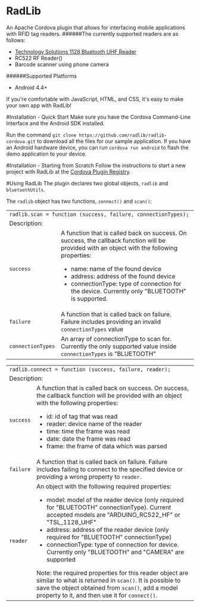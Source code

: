 RadLib
=======================================================
An Apache Cordova plugin that allows for interfacing mobile applications with RFID tag readers.
######The currently supported readers are as follows:
- [Technology Solutions 1128 Bluetooth UHF Reader](http://www.tsl.uk.com/products/1128-bluetooth-handheld-uhf-rfid-reader/)
- RC522 RF Reader()
- Barcode scanner using phone camera

######Supported Platforms
- Android 4.4+

If you're comfortable with JavaScript, HTML, and CSS, it's easy to make your own app with RadLib!

#Installation - Quick Start
Make sure you have the Cordova Command-Line Interface and the Android SDK installed.

Run the command `git clone https://github.com/radlib/radlib-cordova.git` to download all the files for our sample application. 
If you have an Android hardware device, you can run `cordova run android` to flash the demo application to your device.

#Installation - Starting from Scratch
Follow the instructions to start a new project with RadLib at the [Cordova Plugin Registry](http://plugins.cordova.io/#/package/com.radlib.cordova.rfidreader).

#Using RadLib
The plugin declares two global objects, `radlib` and `bluetoothUtils`.

The `radlib` object has two functions,  `connect()` and `scan()`:

<table>
  <tr>
    <td colspan="2"><code>radlib.scan = function (success, failure, connectionTypes);</code></td>
  </tr>
  <tr>
    <td colspan="2">Description:</td>
  </tr>
  <tr>
    <td><code>success</code></td>
    <td>
      A function that is called back on success. On success, the callback function will be provided with an object with the following properties:
      <ul>
        <li>name: name of the found device</li>
        <li>address: address of the found device</li>
        <li>connectionType: type of connection for the device. Currently only "BLUETOOTH" is supported.</li>
      <ul>
    </td>
  </tr>
  <tr>
    <td><code>failure</code></td>
    <td>
      A function that is called back on failure. Failure includes providing an invalid <code>connectionTypes</code> value
    </td>
  </tr>
  <tr>
    <td><code>connectionTypes</code></td>
    <td>
     An array of connectionType to scan for. Currently the only supported value inside <code>connectionTypes</code> is "BLUETOOTH"
    </td>
  </tr>
</table>

<table>
  <tr>
    <td colspan="2"><code>radlib.connect = function (success, failure, reader);</code></td>
  </tr>
  <tr>
    <td colspan="2">Description:</td>
  </tr>
  <tr>
    <td><code>success</code></td>
    <td>
      A function that is called back on success. On success, the callback function will be provided with an object with the following properties:
      <ul>
        <li>id: id of tag that was read</li>
        <li>reader: device name of the reader</li>
        <li>time: time the frame was read</li>
        <li>date: date the frame was read</li>
        <li>frame: the frame of data which was parsed</li>
      <ul>
    </td>
  </tr>
  <tr>
    <td><code>failure</code></td>
    <td>
      A function that is called back on failure. Failure includes failing to connect to the specified device or providing a wrong property to <code>reader</code>.
    </td>
  </tr>
  <tr>
    <td><code>reader</code></td>
    <td>
      An object with the following required properties:
      <ul>
        <li>model: model of the reader device (only required for "BLUETOOTH" connectionType). Current accepted models are "ARDUINO_RC522_HF" or "TSL_1128_UHF"</li>
        <li>address: address of the reader device (only required for "BLUETOOTH" connectionType)</li>
        <li>connectionType: type of connection for device. Currently only "BLUETOOTH" and "CAMERA" are supported</li>
      </ul>
      Note: the required properties for this reader object are similar to what is returned in <code>scan()</code>. It is possible to save the object obtained from <code>scan()</code>, add a model property to it, and then use it for <code>connect()</code>.
    </td>
  </tr>
</table>



